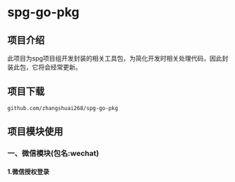 # spg-go-pkg

## 项目介绍
此项目为spg项目组开发封装的相关工具包，为简化开发时相关处理代码，因此封装此包，它将会经常更新。

## 项目下载

`github.com/zhangshuai268/spg-go-pkg`

## 项目模块使用

### 一、微信模块(包名:wechat)

#### 1.微信授权登录

````

````